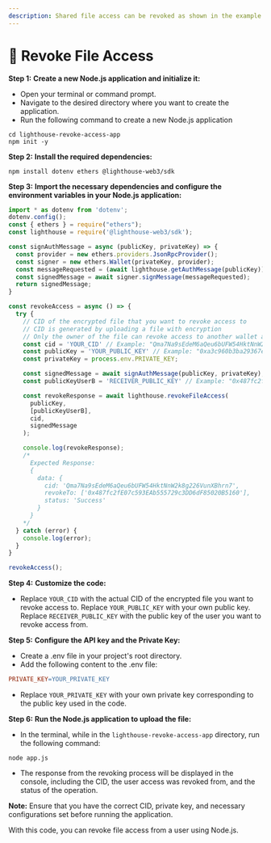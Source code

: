 ```yaml
---
description: Shared file access can be revoked as shown in the example below
---
```


# 🚫 Revoke File Access

**Step 1:** **Create a new Node.js application and initialize it:**

* Open your terminal or command prompt.
* Navigate to the desired directory where you want to create the application.
* Run the following command to create a new Node.js application

```shell
cd lighthouse-revoke-access-app
npm init -y
```

**Step 2:** **Install the required dependencies:**

```shell
npm install dotenv ethers @lighthouse-web3/sdk
```

**Step 3:** **Import the necessary dependencies and configure the environment variables in your Node.js application:**

```javascript
import * as dotenv from 'dotenv';
dotenv.config();
const { ethers } = require("ethers");
const lighthouse = require('@lighthouse-web3/sdk');

const signAuthMessage = async (publicKey, privateKey) => {
  const provider = new ethers.providers.JsonRpcProvider();
  const signer = new ethers.Wallet(privateKey, provider);
  const messageRequested = (await lighthouse.getAuthMessage(publicKey)).data.message;
  const signedMessage = await signer.signMessage(messageRequested);
  return signedMessage;
}

const revokeAccess = async () => {
  try {
    // CID of the encrypted file that you want to revoke access to
    // CID is generated by uploading a file with encryption
    // Only the owner of the file can revoke access to another wallet address
    const cid = 'YOUR_CID' // Example: "Qma7Na9sEdeM6aQeu6bUFW54HktNnW2k8g226VunXBhrn7";
    const publicKey = 'YOUR_PUBLIC_KEY' // Example: "0xa3c960b3ba29367ecbcaf1430452c6cd7516f588";
    const privateKey = process.env.PRIVATE_KEY;

    const signedMessage = await signAuthMessage(publicKey, privateKey);
    const publicKeyUserB = 'RECEIVER_PUBLIC_KEY' // Example: "0x487fc2fE07c593EAb555729c3DD6dF85020B5160";

    const revokeResponse = await lighthouse.revokeFileAccess(
      publicKey,
      [publicKeyUserB],
      cid,
      signedMessage
    );

    console.log(revokeResponse);
    /*
      Expected Response:
      {
        data: {
          cid: 'Qma7Na9sEdeM6aQeu6bUFW54HktNnW2k8g226VunXBhrn7',
          revokeTo: ['0x487fc2fE07c593EAb555729c3DD6dF85020B5160'],
          status: 'Success'
        }
      }
    */
  } catch (error) {
    console.log(error);
  }
}

revokeAccess();
```

**Step 4:** **Customize the code:**

* Replace `YOUR_CID` with the actual CID of the encrypted file you want to revoke access to. Replace `YOUR_PUBLIC_KEY` with your own public key. Replace `RECEIVER_PUBLIC_KEY` with the public key of the user you want to revoke access from.

**Step 5:** **Configure the API key and the Private Key:**

* Create a .env file in your project's root directory.
* Add the following content to the .env file:

```makefile
PRIVATE_KEY=YOUR_PRIVATE_KEY
```

* Replace `YOUR_PRIVATE_KEY` with your own private key corresponding to the public key used in the code.

**Step 6:** **Run the Node.js application to upload the file:**

* In the terminal, while in the `lighthouse-revoke-access-app` directory, run the following command:

```shell
node app.js
```

* The response from the revoking process will be displayed in the console, including the CID, the user access was revoked from, and the status of the operation.

**Note:** Ensure that you have the correct CID, private key, and necessary configurations set before running the application.

With this code, you can revoke file access from a user using Node.js.
